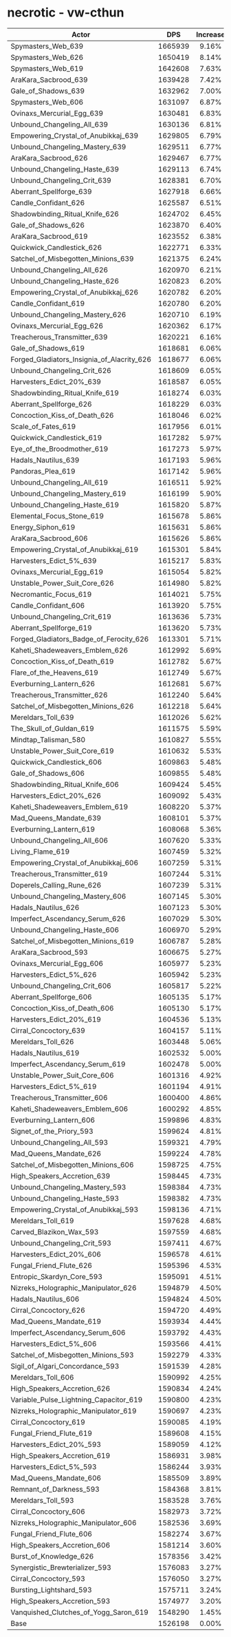 # necrotic - vw-cthun
| Actor | DPS | Increase |
|---|:---:|:---:|
|Spymasters_Web_639|1665939|9.16%|
|Spymasters_Web_626|1650419|8.14%|
|Spymasters_Web_619|1642608|7.63%|
|AraKara_Sacbrood_639|1639428|7.42%|
|Gale_of_Shadows_639|1632962|7.00%|
|Spymasters_Web_606|1631097|6.87%|
|Ovinaxs_Mercurial_Egg_639|1630481|6.83%|
|Unbound_Changeling_All_639|1630136|6.81%|
|Empowering_Crystal_of_Anubikkaj_639|1629805|6.79%|
|Unbound_Changeling_Mastery_639|1629511|6.77%|
|AraKara_Sacbrood_626|1629467|6.77%|
|Unbound_Changeling_Haste_639|1629113|6.74%|
|Unbound_Changeling_Crit_639|1628381|6.70%|
|Aberrant_Spellforge_639|1627918|6.66%|
|Candle_Confidant_626|1625587|6.51%|
|Shadowbinding_Ritual_Knife_626|1624702|6.45%|
|Gale_of_Shadows_626|1623870|6.40%|
|AraKara_Sacbrood_619|1623552|6.38%|
|Quickwick_Candlestick_626|1622771|6.33%|
|Satchel_of_Misbegotten_Minions_639|1621375|6.24%|
|Unbound_Changeling_All_626|1620970|6.21%|
|Unbound_Changeling_Haste_626|1620823|6.20%|
|Empowering_Crystal_of_Anubikkaj_626|1620782|6.20%|
|Candle_Confidant_619|1620780|6.20%|
|Unbound_Changeling_Mastery_626|1620710|6.19%|
|Ovinaxs_Mercurial_Egg_626|1620362|6.17%|
|Treacherous_Transmitter_639|1620221|6.16%|
|Gale_of_Shadows_619|1618681|6.06%|
|Forged_Gladiators_Insignia_of_Alacrity_626|1618677|6.06%|
|Unbound_Changeling_Crit_626|1618609|6.05%|
|Harvesters_Edict_20%_639|1618587|6.05%|
|Shadowbinding_Ritual_Knife_619|1618274|6.03%|
|Aberrant_Spellforge_626|1618229|6.03%|
|Concoction_Kiss_of_Death_626|1618046|6.02%|
|Scale_of_Fates_619|1617956|6.01%|
|Quickwick_Candlestick_619|1617282|5.97%|
|Eye_of_the_Broodmother_619|1617273|5.97%|
|Hadals_Nautilus_639|1617193|5.96%|
|Pandoras_Plea_619|1617142|5.96%|
|Unbound_Changeling_All_619|1616511|5.92%|
|Unbound_Changeling_Mastery_619|1616199|5.90%|
|Unbound_Changeling_Haste_619|1615820|5.87%|
|Elemental_Focus_Stone_619|1615678|5.86%|
|Energy_Siphon_619|1615631|5.86%|
|AraKara_Sacbrood_606|1615626|5.86%|
|Empowering_Crystal_of_Anubikkaj_619|1615301|5.84%|
|Harvesters_Edict_5%_639|1615217|5.83%|
|Ovinaxs_Mercurial_Egg_619|1615054|5.82%|
|Unstable_Power_Suit_Core_626|1614980|5.82%|
|Necromantic_Focus_619|1614021|5.75%|
|Candle_Confidant_606|1613920|5.75%|
|Unbound_Changeling_Crit_619|1613636|5.73%|
|Aberrant_Spellforge_619|1613620|5.73%|
|Forged_Gladiators_Badge_of_Ferocity_626|1613301|5.71%|
|Kaheti_Shadeweavers_Emblem_626|1612992|5.69%|
|Concoction_Kiss_of_Death_619|1612782|5.67%|
|Flare_of_the_Heavens_619|1612749|5.67%|
|Everburning_Lantern_626|1612681|5.67%|
|Treacherous_Transmitter_626|1612240|5.64%|
|Satchel_of_Misbegotten_Minions_626|1612218|5.64%|
|Mereldars_Toll_639|1612026|5.62%|
|The_Skull_of_Guldan_619|1611575|5.59%|
|Mindtap_Talisman_580|1610827|5.55%|
|Unstable_Power_Suit_Core_619|1610632|5.53%|
|Quickwick_Candlestick_606|1609863|5.48%|
|Gale_of_Shadows_606|1609855|5.48%|
|Shadowbinding_Ritual_Knife_606|1609424|5.45%|
|Harvesters_Edict_20%_626|1609092|5.43%|
|Kaheti_Shadeweavers_Emblem_619|1608220|5.37%|
|Mad_Queens_Mandate_639|1608101|5.37%|
|Everburning_Lantern_619|1608068|5.36%|
|Unbound_Changeling_All_606|1607620|5.33%|
|Living_Flame_619|1607459|5.32%|
|Empowering_Crystal_of_Anubikkaj_606|1607259|5.31%|
|Treacherous_Transmitter_619|1607244|5.31%|
|Doperels_Calling_Rune_626|1607239|5.31%|
|Unbound_Changeling_Mastery_606|1607145|5.30%|
|Hadals_Nautilus_626|1607123|5.30%|
|Imperfect_Ascendancy_Serum_626|1607029|5.30%|
|Unbound_Changeling_Haste_606|1606970|5.29%|
|Satchel_of_Misbegotten_Minions_619|1606787|5.28%|
|AraKara_Sacbrood_593|1606675|5.27%|
|Ovinaxs_Mercurial_Egg_606|1605977|5.23%|
|Harvesters_Edict_5%_626|1605942|5.23%|
|Unbound_Changeling_Crit_606|1605817|5.22%|
|Aberrant_Spellforge_606|1605135|5.17%|
|Concoction_Kiss_of_Death_606|1605130|5.17%|
|Harvesters_Edict_20%_619|1604536|5.13%|
|Cirral_Concoctory_639|1604157|5.11%|
|Mereldars_Toll_626|1603448|5.06%|
|Hadals_Nautilus_619|1602532|5.00%|
|Imperfect_Ascendancy_Serum_619|1602478|5.00%|
|Unstable_Power_Suit_Core_606|1601316|4.92%|
|Harvesters_Edict_5%_619|1601194|4.91%|
|Treacherous_Transmitter_606|1600400|4.86%|
|Kaheti_Shadeweavers_Emblem_606|1600292|4.85%|
|Everburning_Lantern_606|1599896|4.83%|
|Signet_of_the_Priory_593|1599624|4.81%|
|Unbound_Changeling_All_593|1599321|4.79%|
|Mad_Queens_Mandate_626|1599224|4.78%|
|Satchel_of_Misbegotten_Minions_606|1598725|4.75%|
|High_Speakers_Accretion_639|1598445|4.73%|
|Unbound_Changeling_Mastery_593|1598384|4.73%|
|Unbound_Changeling_Haste_593|1598382|4.73%|
|Empowering_Crystal_of_Anubikkaj_593|1598136|4.71%|
|Mereldars_Toll_619|1597628|4.68%|
|Carved_Blazikon_Wax_593|1597559|4.68%|
|Unbound_Changeling_Crit_593|1597411|4.67%|
|Harvesters_Edict_20%_606|1596578|4.61%|
|Fungal_Friend_Flute_626|1595396|4.53%|
|Entropic_Skardyn_Core_593|1595091|4.51%|
|Nizreks_Holographic_Manipulator_626|1594879|4.50%|
|Hadals_Nautilus_606|1594824|4.50%|
|Cirral_Concoctory_626|1594720|4.49%|
|Mad_Queens_Mandate_619|1593934|4.44%|
|Imperfect_Ascendancy_Serum_606|1593792|4.43%|
|Harvesters_Edict_5%_606|1593566|4.41%|
|Satchel_of_Misbegotten_Minions_593|1592279|4.33%|
|Sigil_of_Algari_Concordance_593|1591539|4.28%|
|Mereldars_Toll_606|1590992|4.25%|
|High_Speakers_Accretion_626|1590834|4.24%|
|Variable_Pulse_Lightning_Capacitor_619|1590800|4.23%|
|Nizreks_Holographic_Manipulator_619|1590697|4.23%|
|Cirral_Concoctory_619|1590085|4.19%|
|Fungal_Friend_Flute_619|1589608|4.15%|
|Harvesters_Edict_20%_593|1589059|4.12%|
|High_Speakers_Accretion_619|1586931|3.98%|
|Harvesters_Edict_5%_593|1586244|3.93%|
|Mad_Queens_Mandate_606|1585509|3.89%|
|Remnant_of_Darkness_593|1584368|3.81%|
|Mereldars_Toll_593|1583528|3.76%|
|Cirral_Concoctory_606|1582973|3.72%|
|Nizreks_Holographic_Manipulator_606|1582536|3.69%|
|Fungal_Friend_Flute_606|1582274|3.67%|
|High_Speakers_Accretion_606|1581214|3.60%|
|Burst_of_Knowledge_626|1578356|3.42%|
|Synergistic_Brewterializer_593|1576083|3.27%|
|Cirral_Concoctory_593|1576050|3.27%|
|Bursting_Lightshard_593|1575711|3.24%|
|High_Speakers_Accretion_593|1574977|3.20%|
|Vanquished_Clutches_of_Yogg_Saron_619|1548290|1.45%|
|Base|1526198|0.00%|

